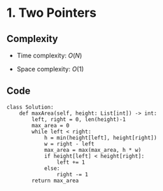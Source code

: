 # 1. Two Pointers

## Complexity
- Time complexity:
    $O(N)$

- Space complexity:
    $O(1)$

## Code
```python3 []
class Solution:
    def maxArea(self, height: List[int]) -> int:
        left, right = 0, len(height)-1
        max_area = 0
        while left < right:
            h = min(height[left], height[right])
            w = right - left
            max_area = max(max_area, h * w)
            if height[left] < height[right]:
                left += 1
            else:
                right -= 1
        return max_area
```